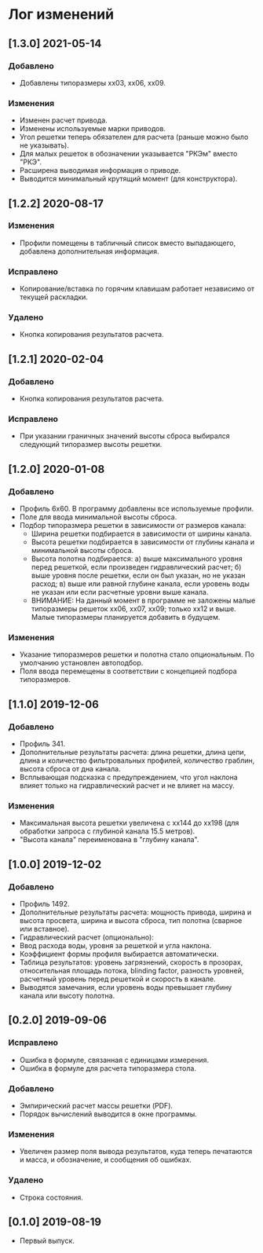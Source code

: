 ﻿# Лог изменений

[//]: # (YYYY-MM-DD)
[//]: # (Added, Changed, Deprecated, Removed, Fixed, Security)
[//]: # (Добавлено, Изменения, Устарело, Удалено, Исправлено, Безопасность)

## [1.3.0] 2021-05-14

### Добавлено

- Добавлены типоразмеры хх03, хх06, хх09.

### Изменения

- Изменен расчет привода.
- Изменены используемые марки приводов.
- Угол решетки теперь обязателен для расчета (раньше можно было не указывать).
- Для малых решеток в обозначении указывается "РКЭм" вместо "РКЭ".
- Расширена выводимая информация о приводе.
- Выводится минимальный крутящий момент (для конструктора).

## [1.2.2] 2020-08-17

### Изменения

- Профили помещены в табличный список вместо выпадающего, добавлена дополнительная информация.

### Исправлено

- Копирование/вставка по горячим клавишам работает независимо от текущей раскладки.

### Удалено

- Кнопка копирования результатов расчета.

## [1.2.1] 2020-02-04

### Добавлено

- Кнопка копирования результатов расчета.

### Исправлено

- При указании граничных значений высоты сброса выбирался следующий типоразмер высоты решетки.

## [1.2.0] 2020-01-08

### Добавлено

- Профиль 6х60. В программу добавлены все используемые профили.
- Поле для ввода минимальной высоты сброса.
- Подбор типоразмера решетки в зависимости от размеров канала:
  - Ширина решетки подбирается в зависимости от ширины канала.
  - Высота решетки подбирается в зависимости от глубины канала и минимальной высоты сброса.
  - Высота полотна подбирается: а) выше максимального уровня перед решеткой, если произведен гидравлический расчет; б) выше уровня после решетки, если он был указан, но не указан расход; в) выше или равной глубине канала, если уровень воды не указан или если расчетные уровни выше канала.
  - ВНИМАНИЕ: На данный момент в программе не заложены малые типоразмеры решеток хх06, хх07, хх09; только хх12 и выше. Малые типоразмеры планируется добавить в будущем.

### Изменения

- Указание типоразмеров решетки и полотна стало опциональным. По умолчанию установлен автоподбор.
- Поля ввода перемещены в соответствии с концепцией подбора типоразмеров.

## [1.1.0] 2019-12-06

### Добавлено

- Профиль 341.
- Дополнительные результаты расчета: длина решетки, длина цепи, длина и количество фильтровальных профилей, количество граблин, высота сброса от дна канала.
- Всплывающая подсказка с предупреждением, что угол наклона влияет только на гидравлический расчет и не влияет на массу.

### Изменения

- Максимальная высота решетки увеличена с хх144 до хх198 (для обработки запроса с глубиной канала 15.5 метров).
- "Высота канала" переименована в "глубину канала".

## [1.0.0] 2019-12-02

### Добавлено

- Профиль 1492.
- Дополнительные результаты расчета: мощность привода, ширина и высота просвета, ширина и высота сброса, тип полотна (сварное или вставное).
- Гидравлический расчет (опционально):
 - Ввод расхода воды, уровня за решеткой и угла наклона.
 - Коэффициент формы профиля выбирается автоматически.
 - Таблица результатов: уровень загрязнений, скорость в прозорах, относительная площадь потока, blinding factor, разность уровней, расчетный уровень перед решеткой и скорость в канале.
 - Выводятся замечания, если уровень воды превышает глубину канала или высоту полотна.

## [0.2.0] 2019-09-06

### Исправлено

- Ошибка в формуле, связанная с единицами измерения.
- Ошибка в формуле для расчета типоразмера стола.

### Добавлено

- Эмпирический расчет массы решетки (PDF).
- Порядок вычислений выводится в окне программы.

### Изменения

- Увеличен размер поля вывода результатов, куда теперь печатаются и масса, и обозначение, и сообщения об ошибках.

### Удалено

- Строка состояния.

## [0.1.0] 2019-08-19

- Первый выпуск.